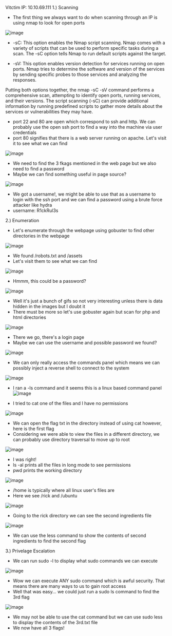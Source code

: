 Vitctim IP: 10.10.69.111
1.) Scanning
  - The first thing we always want to do when scanning through an IP is using nmap to look for open ports

![image](https://github.com/JordanPenaloza/TryHackMe/assets/113396128/2960aed8-b649-4c34-ba77-1912c9f6e85b)

  - -sC: This option enables the Nmap script scanning. Nmap comes with a variety of scripts that can be used to perform specific tasks during a scan. The -sC option tells Nmap to run default scripts against the target.

  - -sV: This option enables version detection for services running on open ports. Nmap tries to determine the software and version of the services by sending specific probes to those services and analyzing the responses.

  Putting both options together, the nmap -sC -sV command performs a comprehensive scan, attempting to identify open ports, running services, and their versions. The script scanning (-sC) can provide additional information     by running predefined scripts to gather more details about the services or vulnerabilities they may have.

  - port 22 and 80 are open which correspond to ssh and http. We can probably use the open ssh port to find a way into the machine via user credentials
  - port 80 signifies that there is a web server running on apache. Let's visit it to see what we can find

![image](https://github.com/JordanPenaloza/TryHackMe/assets/113396128/53fcf720-89e1-4eec-9105-72e7b8c998af)

  - We need to find the 3 fkags mentioned in the web page but we also need to find a password
  - Maybe we can find something useful in page source?

![image](https://github.com/JordanPenaloza/TryHackMe/assets/113396128/d6a2adb9-14e4-4b09-b879-cf7819209894)

  - We got a username!, we might be able to use that as a username to login with the ssh port and we can find a password using a brute force attacker like hydra
  - username: R1ckRul3s

2.) Enumeration

  - Let's enumerate through the webpage using gobuster to find other directories in the webpage

![image](https://github.com/JordanPenaloza/TryHackMe/assets/113396128/423ed639-82b6-4b92-bf53-0379947ec9ad)

  - We found /robots.txt and /assets
  - Let's visit them to see what we can find

![image](https://github.com/JordanPenaloza/TryHackMe/assets/113396128/5a5a16ac-50be-451c-a84c-84b94ba450df)

  - Hmmm, this could be a password?

![image](https://github.com/JordanPenaloza/TryHackMe/assets/113396128/b0fd20dc-5651-4f13-8e63-25a7e90edf4c)

  - Well it's just a bunch of gifs so not very interesting unless there is data hidden in the images but I doubt it
  - There must be more so let's use gobuster again but scan for php and html directories

![image](https://github.com/JordanPenaloza/TryHackMe/assets/113396128/ee00e4d0-96ee-4716-966c-3c92146a47ec)

  - There we go, there's a login page
  - Maybe we can use the username and possible password we found?

![image](https://github.com/JordanPenaloza/TryHackMe/assets/113396128/fbaf214a-fab4-43be-920a-d3e23a2b9b76)

  - We can only really access the commands panel which means we can possibly inject a reverse shell to connect to the system
    
![image](https://github.com/JordanPenaloza/TryHackMe/assets/113396128/f3ba4c7b-bcf5-410b-a84c-1aa66ba9a405)

  - I ran a -ls command and it seems this is a linux based command panel
![image](https://github.com/JordanPenaloza/TryHackMe/assets/113396128/bb4c6a2c-d38c-4e78-a63b-1455d8c500b8)

  - I tried to cat one of the files and I have no permissions

![image](https://github.com/JordanPenaloza/TryHackMe/assets/113396128/e1a4798f-08f0-49d1-8d89-82618d722d51)

  - We can open the flag txt in the directory instead of using cat however, here is the first flag
  - Considering we were able to view the files in a different directory, we can probably use directory traversal to move up to root

![image](https://github.com/JordanPenaloza/TryHackMe/assets/113396128/360f4a75-b16c-4463-bdaf-b848afaceb73)

  - I was right!
  - ls -al prints all the files in long mode to see permissions
  - pwd prints the working directory
    
![image](https://github.com/JordanPenaloza/TryHackMe/assets/113396128/b3a4c7bd-44b6-4020-b422-812eb9d6a835)

  - /home is typically where all linux user's files are
  - Here we see /rick and /ubuntu

![image](https://github.com/JordanPenaloza/TryHackMe/assets/113396128/95f136d1-8054-4cac-abc7-34ac99db8f53)

  - Going to the rick directory we can see the second ingredients file

![image](https://github.com/JordanPenaloza/TryHackMe/assets/113396128/1e68c7eb-a07a-476b-9a34-f5551188b0b6)

  - We can use the less command to show the contents of second ingredients to find the second flag

3.) Privelage Escalation

  - We can run sudo -l to display what sudo commands we can execute

![image](https://github.com/JordanPenaloza/TryHackMe/assets/113396128/7f923183-4baf-4931-a89c-9deba8a12630)

  - Wow we can execute ANY sudo command which is awful security. That means there are many ways to us to gain root access
  - Well that was easy... we could just run a sudo ls command to find the 3rd flag

![image](https://github.com/JordanPenaloza/TryHackMe/assets/113396128/5a42829e-8451-4609-9092-e44fe293e167)

  - We may not be able to use the cat command but we can use sudo less to display the contents of the 3rd.txt file
  - We now have all 3 flags!







